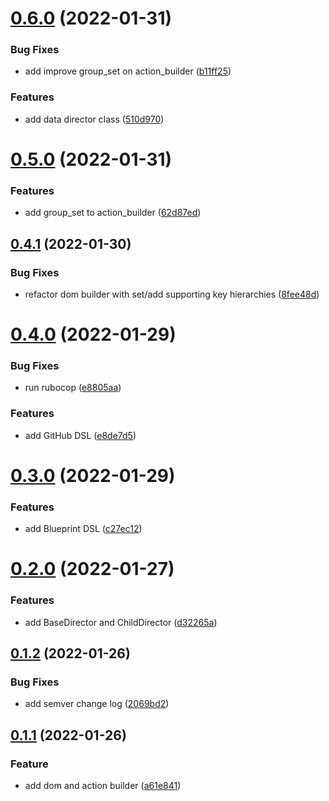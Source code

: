 # [0.6.0](https://github.com/klueless-io/k_director/compare/v0.5.0...v0.6.0) (2022-01-31)


### Bug Fixes

* add improve group_set on action_builder ([b11ff25](https://github.com/klueless-io/k_director/commit/b11ff25475d48c07af67f3e82bff58ab903ae4a5))


### Features

* add data director class ([510d970](https://github.com/klueless-io/k_director/commit/510d9701480a57580b0cc4f4a58398ce7752a431))

# [0.5.0](https://github.com/klueless-io/k_director/compare/v0.4.1...v0.5.0) (2022-01-31)


### Features

* add group_set to action_builder ([62d87ed](https://github.com/klueless-io/k_director/commit/62d87ed27cb1479cf5ba3a2fa8cac70fa71f63fd))

## [0.4.1](https://github.com/klueless-io/k_director/compare/v0.4.0...v0.4.1) (2022-01-30)


### Bug Fixes

* refactor dom builder with set/add supporting key hierarchies ([8fee48d](https://github.com/klueless-io/k_director/commit/8fee48d12dfb37210ed87d0fb22222bd2db3da28))

# [0.4.0](https://github.com/klueless-io/k_director/compare/v0.3.0...v0.4.0) (2022-01-29)


### Bug Fixes

* run rubocop ([e8805aa](https://github.com/klueless-io/k_director/commit/e8805aaddfde04ba1def563d3f7e5e311fa2841a))


### Features

* add GitHub DSL ([e8de7d5](https://github.com/klueless-io/k_director/commit/e8de7d599af16be9dced907617d534f029e1e1ad))

# [0.3.0](https://github.com/klueless-io/k_director/compare/v0.2.0...v0.3.0) (2022-01-29)


### Features

* add Blueprint DSL ([c27ec12](https://github.com/klueless-io/k_director/commit/c27ec124b8c55b84f2dfd67f37de6ab2c4fb8d22))

# [0.2.0](https://github.com/klueless-io/k_director/compare/v0.1.2...v0.2.0) (2022-01-27)


### Features

* add BaseDirector and ChildDirector ([d32265a](https://github.com/klueless-io/k_director/commit/d32265a1e46811bde6bdfbef4b8c9dc8602a8f88))

## [0.1.2](https://github.com/klueless-io/k_director/compare/v0.1.1...v0.1.2) (2022-01-26)


### Bug Fixes

* add semver change log ([2069bd2](https://github.com/klueless-io/k_director/commit/2069bd24b9d32649c666480da76781514beeecf3))


## [0.1.1](https://github.com/klueless-io/k_director/compare/v0.1.0...v0.1.1) (2022-01-26)

### Feature

* add dom and action builder ([a61e841](https://github.com/klueless-io/k_director/commit/a61e841a40f544f4751e4aaa012d60a447d2dfab))
